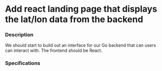 # Add react landing page that displays the lat/lon data from the backend

### Description
We should start to build out an interface for our Go backend that can users can interact with.  The frontend should be React.

### Specifications
